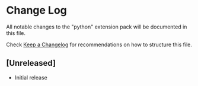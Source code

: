 # Change Log

All notable changes to the "python" extension pack will be documented in this file.

Check [Keep a Changelog](http://keepachangelog.com/) for recommendations on how to structure this file.

## [Unreleased]

- Initial release
